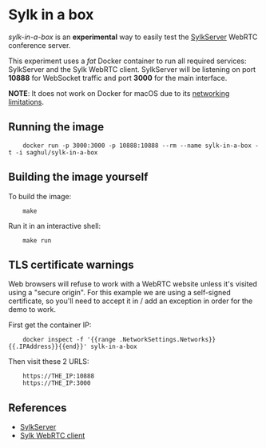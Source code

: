 
# Sylk in a box

*sylk-in-a-box* is an **experimental** way to easily test the [SylkServer](http://sylkserver.com) WebRTC
conference server.

This experiment uses a *fat* Docker container to run all required services: SylkServer and the Sylk WebRTC client.
SylkServer will be listening on port **10888** for WebSocket traffic and port **3000** for the main interface.

**NOTE**: It does not work on Docker for macOS due to its [networking limitations](https://docs.docker.com/docker-for-mac/networking/).

## Running the image

```
    docker run -p 3000:3000 -p 10888:10888 --rm --name sylk-in-a-box -t -i saghul/sylk-in-a-box
```

## Building the image yourself

To build the image:

```
    make
```

Run it in an interactive shell:

```
    make run
```

## TLS certificate warnings

Web browsers will refuse to work with a WebRTC website unless it's visited using a "secure origin".  For
this example we are using a self-signed certificate, so you'll need to accept it in / add an exception
in order for the demo to work.

First get the container IP:

```
    docker inspect -f '{{range .NetworkSettings.Networks}}{{.IPAddress}}{{end}}' sylk-in-a-box
```

Then visit these 2 URLS:

```
    https://THE_IP:10888
    https://THE_IP:3000
```

## References

* [SylkServer](https://github.com/AGProjects/sylkserver)
* [Sylk WebRTC client](https://github.com/AGProjects/sylk-webrtc)

